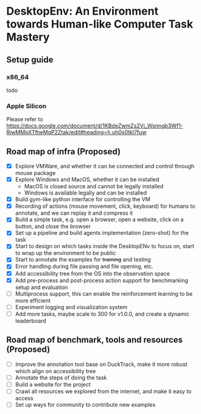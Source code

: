 # DesktopEnv: An Environment towards Human-like Computer Task Mastery

## Setup guide
### x86_64
todo

### Apple Silicon
Please refer to https://docs.google.com/document/d/1KBdeZwmZs2Vi_Wsnngb3Wf1-RiwMMpXTftwMqP2Ztak/edit#heading=h.uh0x0tkl7fuw


## Road map of infra (Proposed)

- [x] Explore VMWare, and whether it can be connected and control through mouse package
- [x] Explore Windows and MacOS, whether it can be installed
  - MacOS is closed source and cannot be legally installed
  - Windows is available legally and can be installed
- [x] Build gym-like python interface for controlling the VM
- [x] Recording of actions (mouse movement, click, keyboard) for humans to annotate, and we can replay it and compress it
- [x] Build a simple task, e.g. open a browser, open a website, click on a button, and close the browser
- [x] Set up a pipeline and build agents implementation (zero-shot) for the task
- [x] Start to design on which tasks inside the DesktopENv to focus on, start to wrap up the environment to be public
- [x] Start to annotate the examples for ~~training~~ and testing
- [x] Error handling during file passing and file opening, etc.
- [x] Add accessibility tree from the OS into the observation space
- [x] Add pre-process and post-process action support for benchmarking setup and evaluation
- [ ] Multiprocess support, this can enable the reinforcement learning to be more efficient
- [ ] Experiment logging and visualization system
- [ ] Add more tasks, maybe scale to 300 for v1.0.0, and create a dynamic leaderboard

## Road map of benchmark, tools and resources (Proposed)
- [ ] Improve the annotation tool base on DuckTrack, make it more robust which align on accessibility tree
- [ ] Annotate the steps of doing the task
- [ ] Build a website for the project
- [ ] Crawl all resources we explored from the internet, and make it easy to access
- [ ] Set up ways for community to contribute new examples
